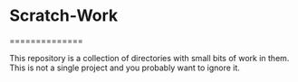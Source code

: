 # Scratch-Work
==============

This repository is a collection of directories with small
bits of work in them. This is not a single project and you
probably want to ignore it.